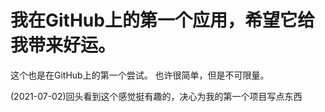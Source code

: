 
# 我在GitHub上的第一个应用，希望它给我带来好运。

这个也是在GitHub上的第一个尝试。
也许很简单，但是不可限量。

(2021-07-02)回头看到这个感觉挺有趣的，决心为我的第一个项目写点东西
